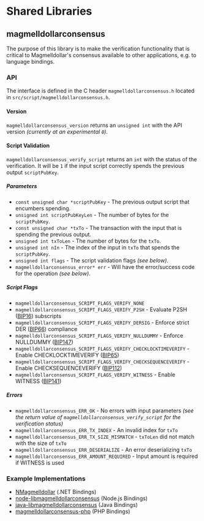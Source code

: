 Shared Libraries
================

## magmelldollarconsensus

The purpose of this library is to make the verification functionality that is critical to Magmelldollar's consensus available to other applications, e.g. to language bindings.

### API

The interface is defined in the C header `magmelldollarconsensus.h` located in  `src/script/magmelldollarconsensus.h`.

#### Version

`magmelldollarconsensus_version` returns an `unsigned int` with the API version *(currently at an experimental `0`)*.

#### Script Validation

`magmelldollarconsensus_verify_script` returns an `int` with the status of the verification. It will be `1` if the input script correctly spends the previous output `scriptPubKey`.

##### Parameters
- `const unsigned char *scriptPubKey` - The previous output script that encumbers spending.
- `unsigned int scriptPubKeyLen` - The number of bytes for the `scriptPubKey`.
- `const unsigned char *txTo` - The transaction with the input that is spending the previous output.
- `unsigned int txToLen` - The number of bytes for the `txTo`.
- `unsigned int nIn` - The index of the input in `txTo` that spends the `scriptPubKey`.
- `unsigned int flags` - The script validation flags *(see below)*.
- `magmelldollarconsensus_error* err` - Will have the error/success code for the operation *(see below)*.

##### Script Flags
- `magmelldollarconsensus_SCRIPT_FLAGS_VERIFY_NONE`
- `magmelldollarconsensus_SCRIPT_FLAGS_VERIFY_P2SH` - Evaluate P2SH ([BIP16](https://github.com/magmelldollar/bips/blob/master/bip-0016.mediawiki)) subscripts
- `magmelldollarconsensus_SCRIPT_FLAGS_VERIFY_DERSIG` - Enforce strict DER ([BIP66](https://github.com/magmelldollar/bips/blob/master/bip-0066.mediawiki)) compliance
- `magmelldollarconsensus_SCRIPT_FLAGS_VERIFY_NULLDUMMY` - Enforce NULLDUMMY ([BIP147](https://github.com/magmelldollar/bips/blob/master/bip-0147.mediawiki))
- `magmelldollarconsensus_SCRIPT_FLAGS_VERIFY_CHECKLOCKTIMEVERIFY` - Enable CHECKLOCKTIMEVERIFY ([BIP65](https://github.com/magmelldollar/bips/blob/master/bip-0065.mediawiki))
- `magmelldollarconsensus_SCRIPT_FLAGS_VERIFY_CHECKSEQUENCEVERIFY` - Enable CHECKSEQUENCEVERIFY ([BIP112](https://github.com/magmelldollar/bips/blob/master/bip-0112.mediawiki))
- `magmelldollarconsensus_SCRIPT_FLAGS_VERIFY_WITNESS` - Enable WITNESS ([BIP141](https://github.com/magmelldollar/bips/blob/master/bip-0141.mediawiki))

##### Errors
- `magmelldollarconsensus_ERR_OK` - No errors with input parameters *(see the return value of `magmelldollarconsensus_verify_script` for the verification status)*
- `magmelldollarconsensus_ERR_TX_INDEX` - An invalid index for `txTo`
- `magmelldollarconsensus_ERR_TX_SIZE_MISMATCH` - `txToLen` did not match with the size of `txTo`
- `magmelldollarconsensus_ERR_DESERIALIZE` - An error deserializing `txTo`
- `magmelldollarconsensus_ERR_AMOUNT_REQUIRED` - Input amount is required if WITNESS is used

### Example Implementations
- [NMagmelldollar](https://github.com/NicolasDorier/NMagmelldollar/blob/master/NMagmelldollar/Script.cs#L814) (.NET Bindings)
- [node-libmagmelldollarconsensus](https://github.com/bitpay/node-libmagmelldollarconsensus) (Node.js Bindings)
- [java-libmagmelldollarconsensus](https://github.com/dexX7/java-libmagmelldollarconsensus) (Java Bindings)
- [magmelldollarconsensus-php](https://github.com/Bit-Wasp/magmelldollarconsensus-php) (PHP Bindings)
